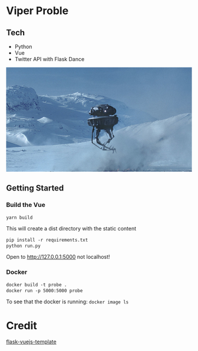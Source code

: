 # Viper Proble

## Tech
* Python
* Vue 
* Twitter API with Flask Dance

![Alt text](probe.jpg?raw=true)  

## Getting Started

### Build the Vue 

```
yarn build
```

This will create a dist directory with the static content 

```
pip install -r requirements.txt
python run.py
```

Open to http://127.0.0.1:5000 not localhost!

### Docker

```
docker build -t probe .
docker run -p 5000:5000 probe
```

To see that the docker is running: `docker image ls`

# Credit

[flask-vuejs-template](https://github.com/gtalarico/flask-vuejs-template)